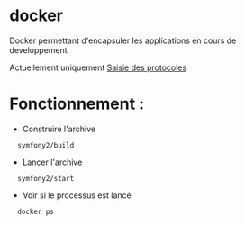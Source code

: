 # docker


Docker permettant d'encapsuler les applications en cours de developpement

Actuellement uniquement [Saisie des protocoles](https://github.com/PnCevennes/projet_suivi)

# Fonctionnement : 

* Construire l'archive
```
  symfony2/build
```
* Lancer l'archive
```
  symfony2/start
```
* Voir si le processus est lancé
```
  docker ps
```
